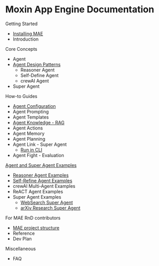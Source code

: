 # Moxin App Engine Documentation

Getting Started 

- [Installing MAE](docs/install_mae.md)
- Introduction

Core Concepts

- Agent
- [Agent Design Patterns](docs/agent_design_pattern.md)
  - Reasoner Agent
  - Self-Define Agent
  - crewAI Agent
- Super Agent

How-to Guides

- [Agent Configuration](docs/agent_configuration.md)
- Agent Prompting
- Agent Templates
- [Agent Knowledge - RAG](docs/agent_rag.md)
- Agent Actions
- Agent Memory
- Agent Planning
- Agent Link - Super Agent
  - [Run in CLI](docs/cli.md)
- Agent Fight - Evaluation

[Agent and Super Agent Examples](docs/agent_example.md)

-  [Reasoner Agent Examples](reasoner/README.md)
- [Self-Refine Agent Examples](self_refine/README.md)
- crewAI Multi-Agent Examples
- ReACT Agent Examples
- Super Agent Examples
  - [WebSearch Super Agent](super_agent/web_search/README.md)
  - [arXiv Research Super Agent](super_agent/paper/README.md)

For MAE RnD contributors

- [MAE project structure](docs/project_structure_document.md)
- Reference
- Dev Plan

Miscellaneous

- FAQ